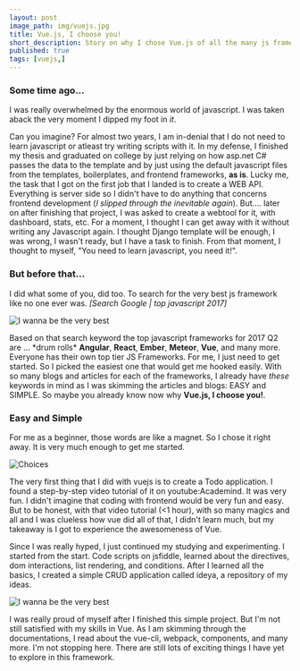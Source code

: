 ```yaml
---
layout: post
image_path: img/vuejs.jpg
title: Vue.js, I choose you!
short_description: Story on why I chose Vue.js of all the many js frameworks out there.
published: true
tags: [vuejs,]
---
```

### Some time ago...

I was really overwhelmed by the enormous world of javascript.
I was taken aback the very moment I dipped my foot in _it_.


Can you imagine? For almost two years, I am in-denial that I do
not need to learn javascript or atleast try writing scripts with it.
In my defense, I finished my thesis and graduated on college by just
relying on how asp.net C# passes the data to the template and by just
using the default javascript files from the templates, boilerplates,
and frontend frameworks, **as is**. Lucky me, the task that I got
on the first job that I landed is to create a WEB API. Everything is
server side so I didn't have to do anything that concerns frontend
development (_I slipped through the inevitable again_). But....
later on after finishing that project, I was asked to create a webtool
for it, with dashboard, stats, etc. For a moment, I thought I can get
away with it without writing any Javascript again. I thought Django
template will be enough, I was wrong, I wasn't ready, but I have a task
to finish. From that moment, I thought to myself, "You need to learn
javascript, you need it!".

### But before that...

I did what some of you, did too. To search for the very best js framework
like no one ever was. _[Search Google | top javascript 2017]_

<div class="center">
<img src="{{ site.baseurl }}/img/iwannabe.jpg" style="height: auto; max-width: 70%;" alt="I wanna be the very best">
</div>

Based on that search keyword the top javascript frameworks for 2017 Q2 are ... \*drum rolls\*
**Angular**, **React**, **Ember**, **Meteor**, **Vue**, and many more. Everyone has their
own top tier JS Frameworks. For me, I just need to get started. So I picked the easiest
one that would get me hooked easily. With so many blogs and articles for each of the
frameworks, I already have _these_ keywords in mind as I was skimming the articles and blogs:
EASY and SIMPLE. So maybe you already know now why **Vue.js, I choose you!**.


### Easy and Simple
For me as a beginner, those words are like a magnet. So I chose it right away.
It is very much enough to get me started.

<div class="center">
<img src="{{ site.baseurl }}/img/choosejs.png" style="height: auto; max-width: 70%;" alt="Choices">
</div>

The very first thing that I did with vuejs is to create a Todo application. I found a step-by-step
video tutorial of it on youtube:Academind. It was very fun. I didn't imagine that coding with frontend would
be very fun and easy. But to be honest, with that video tutorial (<1 hour), with so many magics and all and
I was clueless how vue did all of that, I didn't learn much, but my takeaway is I got to experience the awesomeness of Vue.


Since I was really hyped, I just continued my studying and experimenting. I started from the start.
Code scripts on jsfiddle, learned about the directives, dom interactions, list rendering, and
conditions. After I learned all the basics, I created a simple CRUD application called ideya,
a repository of my ideas. 

<div class="center">
<img src="{{ site.baseurl }}/img/ideya.png" style="height: auto; max-width: 100%;" alt="I wanna be the very best">
</div>

I was really proud of myself after I finished this simple project. But I'm not still satisfied
with my skills in Vue. As I am skimming through the documentations, I read about the vue-cli,
webpack, components, and many more. I'm not stopping here. There are still lots of exciting
things I have yet to explore in this framework.
